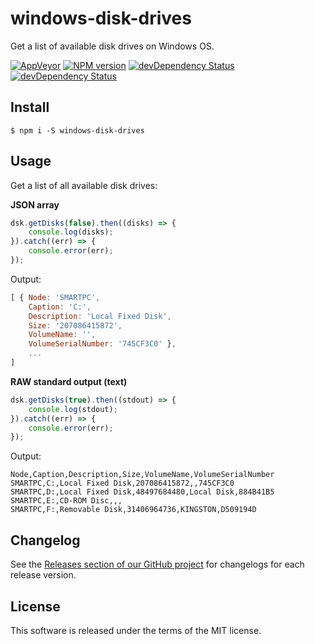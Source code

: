 # windows-disk-drives

Get a list of available disk drives on Windows OS.

[![AppVeyor](https://ci.appveyor.com/api/projects/status/b707ardgrdf0lwa3?svg=true)](https://ci.appveyor.com/project/beaver71/windows-disk-drives)
[![NPM version](https://img.shields.io/npm/v/windows-disk-drives.svg?style=flat-square)](https://www.npmjs.com/package/windows-disk-drives)
[![devDependency Status](https://img.shields.io/david/beaver71/windows-disk-drives.svg?style=flat-square)](https://david-dm.org/beaver71/windows-disk-drives#info=dependencies)
[![devDependency Status](https://img.shields.io/david/dev/beaver71/windows-disk-drives.svg?style=flat-square)](https://david-dm.org/beaver71/windows-disk-drives#info=devDependencies)

## Install

```
$ npm i -S windows-disk-drives
```

## Usage

Get a list of all available disk drives:

**JSON array**

```js
dsk.getDisks(false).then((disks) => {
	console.log(disks);
}).catch((err) => {
	console.error(err);
});
```

Output:

```js
[ { Node: 'SMARTPC',
    Caption: 'C:',
    Description: 'Local Fixed Disk',
    Size: '207086415872',
    VolumeName: '',
    VolumeSerialNumber: '745CF3C0' },
    ...
]
```

**RAW standard output (text)**

```js
dsk.getDisks(true).then((stdout) => {
	console.log(stdout);
}).catch((err) => {
	console.error(err);
});
```

Output:

```text
Node,Caption,Description,Size,VolumeName,VolumeSerialNumber
SMARTPC,C:,Local Fixed Disk,207086415872,,745CF3C0
SMARTPC,D:,Local Fixed Disk,48497684480,Local Disk,884B41B5
SMARTPC,E:,CD-ROM Disc,,,
SMARTPC,F:,Removable Disk,31406964736,KINGSTON,D509194D
```


## Changelog

See the [Releases section of our GitHub project](https://github.com/beaver71/windows-disk-drives/releases) for changelogs for each release version.

## License

This software is released under the terms of the MIT license.